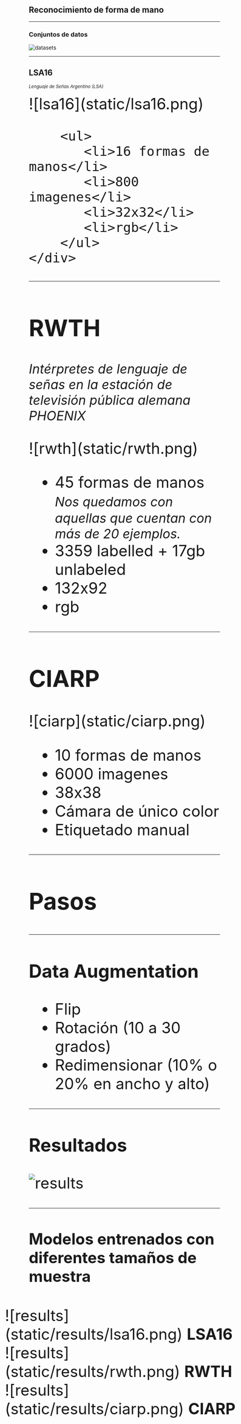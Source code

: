## Reconocimiento de forma de mano

----

### Conjuntos de datos

![datasets](static/datasets.png)
<!-- .element: style="width: 75%" -->

----

<!-- .slide: style="text-align: left;" -->

## LSA16
<small style="margin-top: -25px;"><em>
Lenguaje de Señas Argentino (LSA)
</em></small>      

<div class="row" style="font-size: 2.53rem;">
    <div class="col-6">
        ![lsa16](static/lsa16.png)
        <!-- .element: style="width: 75%;" -->
    </div>
    <div class="col-6">

        <ul>
           <li>16 formas de manos</li>
           <li>800 imagenes</li>
           <li>32x32</li>
           <li>rgb</li>
        </ul>
    </div>
</div>

----

<!-- .slide: style="text-align: left;" -->

## RWTH
<small style="margin-top: -25px;"><em>
Intérpretes de lenguaje de señas en la estación de televisión pública alemana PHOENIX
</em></small>      

<div class="row" style="font-size: 2.53rem;">
    <div class="col-6">
        ![rwth](static/rwth.png)
        <!-- .element: style="width: 75%;" -->
    </div>
    <div class="col-6">
        <ul>
           <li>
                45 formas de manos
                <br>
                <small><em>Nos quedamos con aquellas que cuentan con más de 20 ejemplos.</em></small>
           </li>
           <li>3359 labelled + 17gb unlabeled</li>
           <li>132x92</li>
           <li>rgb</li>
        </ul>
    </div>
</div>

----

<!-- .slide: style="text-align: left;" -->

## CIARP

<div class="row" style="font-size: 2.53rem;">
    <div class="col-6">
        ![ciarp](static/ciarp.png)
        <!-- .element: style="width: 75%;" -->
    </div>
    <div class="col-6">
        <ul>
           <li>10 formas de manos</li>
           <li>6000 imagenes</li>
           <li>38x38</li>
           <li>Cámara de único color</li>
           <li>Etiquetado manual</li>
        </ul>
    </div>
</div>

----

## Pasos

----

### Data Augmentation

- Flip
- Rotación (10 a 30 grados)
- Redimensionar (10% o 20% en ancho y alto)

----

### Resultados

![results](static/results.png)

----

#### Modelos entrenados con diferentes tamaños de muestra

<div class="row" style="width: 125%; transform: translate(-10%, -0%);">
    <div class="col-4">
        ![results](static/results/lsa16.png)
        <strong>LSA16</strong>
    </div>
    <div class="col-4">
        ![results](static/results/rwth.png)
        <strong>RWTH</strong>
    </div>
    <div class="col-4">
        ![results](static/results/ciarp.png)
        <strong>CIARP</strong>
    </div>
</div>